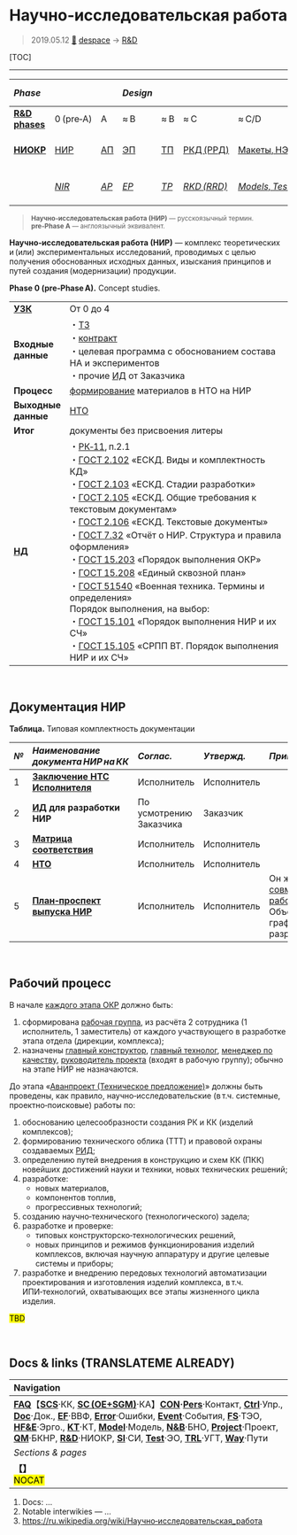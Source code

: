 # Научно‑исследовательская работа
> 2019.05.12 [🚀](../index/index.md) [despace](index.md) → [R&D](rnd.md)

[TOC]

---

|*Phase*| | |*Design*| | | | |*Mass prod.:*| |
|:--|:--|:--|:--|:--|:--|:--|:--|:--|:--|
|**[R&D phases](rnd.md)**|0 (pre‑A)|A|≈ B|≈ B|≈ C|≈ C/D|≈ E|…|F|
|**[НИОКР](rnd.md)**|[НИР](rnd_0.md)|[АП](rnd_ap.md)|[ЭП](rnd_ep.md)|[ТП](rnd_tp.md)|[РКД (РРД)](rnd_rkd.md)|[Макеты, НЭО](test.md)|[ЛИ](rnd_e.md)|ПСП → СП → ПЭ|Вывод|
| |*[NIR](rnd_0.md)*|*[AP](rnd_ap.md)*|*[EP](rnd_ep.md)*|*[TP](rnd_tp.md)*|*[RKD (RRD)](rnd_rkd.md)*|*[Models, Tests](test.md)*|*[LI](rnd_e.md)*|*PSP → SP → PE*|*Closeout*|

> <small>**Научно‑исследовательская работа (НИР)** — русскоязычный термин. **pre‑Phase A** — англоязычный эквивалент.</small>

**Научно‑исследовательская работа (НИР)** — комплекс теоретических и (или) экспериментальных исследований, проводимых с целью получения обоснованных исходных данных, изыскания принципов и путей создания (модернизации) продукции.

**Phase 0 (pre‑Phase A).** Concept studies.

| | |
|:--|:--|
|**[УЗК](cml.md)**|От 0 до 4|
|**Входные<br> данные**|・[ТЗ](tor.md)<br> ・[контракт](contract.md)<br> ・целевая программа с обоснованием состава НА и экспериментов<br> ・прочие [ИД](init_data.md) от Заказчика|
|**Процесс**|[формирование](dont_panic.md#Словоблудие) материалов в НТО на НИР|
|**Выходные<br> данные**|[НТО](report_st.md)|
|**Итог**|документы без присвоения литеры|
|**[НД](doc.md)**|・[РК‑11](const_rk11.md), п.2.1<br> ・[ГОСТ 2.102](гост_2_102.md) «ЕСКД. Виды и комплектность КД»<br> ・[ГОСТ 2.103](гост_2_103.md) «ЕСКД. Стадии разработки»<br> ・[ГОСТ 2.105](гост_2_105.md) «ЕСКД. Общие требования к текстовым документам»<br> ・[ГОСТ 2.106](гост_2_106.md) «ЕСКД. Текстовые документы»<br> ・[ГОСТ 7.32](гост_7_32.md) «Отчёт о НИР. Структура и правила оформления»<br> ・[ГОСТ 15.203](гост_15_203.md) «Порядок выполнения ОКР»<br> ・[ГОСТ 15.208](гост_15_208.md) «Единый сквозной план»<br> ・[ГОСТ 51540](гост_51540.md) «Военная техника. Термины и определения»<br>Порядок выполнения, на выбор:<br> ・[ГОСТ 15.101](гост_15_101.md) «Порядок выполнения НИР и их СЧ»<br> ・[ГОСТ 15.105](гост_15_105.md) «СРПП ВТ. Порядок выполнения НИР и их СЧ»|



<p style="page-break-after:always"> </p>

## Документация НИР
**Таблица.** Типовая комплектность документации

<small>

|*№*|*Наименование документа НИР на КК*|*Соглас.*|*Утвержд.*|*Примечание*|*Основание*|
|:--|:--|:--|:--|:--|:--|
|1|**[Заключение НТС Исполнителя](report_rndc.md)**|Исполнитель|Исполнитель| | |
|2|**[ИД](init_data.md) для разработки НИР**|По усмотрению Заказчика|Заказчик| | |
|3|**[Матрица соответствия](matrix_compl.md)**|Исполнитель|Исполнитель| | |
|4|**[НТО](report_st.md)**|Исполнитель|Исполнитель| | |
|5|**[План‑проспект выпуска НИР](plan.md)**|Исполнитель|Исполнитель|Он же «[План совместных работ](plan.md)». Объединён с графиком разработки.| |

</small>



<p style="page-break-after:always"> </p>

## Рабочий процесс
В начале [каждого этапа ОКР](rnd.md) должно быть:

   1. сформирована [рабочая группа](wg.md), из расчёта 2 сотрудника (1 исполнитель, 1 заместитель) от каждого участвующего в разработке этапа отдела (дирекции, комплекса);
   1. назначены [главный конструктор](mgmt.md), [главный технолог](mgmt.md), [менеджер по качеству](mgmt.md), [руководитель проекта](mgmt.md) (входят в рабочую группу); обычно на этапе НИР не назначаются.

</small>

До этапа «[Аванпроект (Техническое предложение)](rnd_ap.md)» должны быть проведены, как правило, научно‑исследовательские (в т.ч. системные, проектно‑поисковые) работы по:

   1. обоснованию целесообразности создания РК и КК (изделий комплексов);
   1. формированию технического облика (ТТТ) и правовой охраны создаваемых [РИД](intel_deliv.md);
   1. определению путей внедрения в конструкцию и схем КК (ПКК) новейших достижений науки и техники, новых технических решений;
   1. разработке:
      - новых материалов,
      - компонентов топлив,
      - прогрессивных технологий;
   1. созданию научно‑технического (технологического) задела;
   1. разработке и проверке:
      - типовых конструкторско‑технологических решений,
      - новых принципов и режимов функционирования изделий комплексов, включая научную аппаратуру и другие целевые системы и приборы;
   1. разработке и внедрению передовых технологий автоматизации проектирования и изготовления изделий комплекса, в т.ч. ИПИ‑технологий, охватывающих все этапы жизненного цикла изделия.

<mark>TBD</mark>



<p style="page-break-after:always"> </p>

## Docs & links (TRANSLATEME ALREADY)
|Navigation|
|:--|
|**[FAQ](faq.md)**【**[SCS](scs.md)**·КК, **[SC (OE+SGM)](sc.md)**·КА】**[CON](contact.md)·[Pers](person.md)**·Контакт, **[Ctrl](control.md)**·Упр., **[Doc](doc.md)**·Док., **[EF](ef.md)**·ВВФ, **[Error](error.md)**·Ошибки, **[Event](event.md)**·События, **[FS](fs.md)**·ТЭО, **[HF&E](hfe.md)**·Эрго., **[KT](kt.md)**·КТ, **[Model](model.md)**·Модель, **[N&B](nnb.md)**·БНО, **[Project](project.md)**·Проект, **[QM](qm.md)**·БКНР, **[R&D](rnd.md)**·НИОКР, **[SI](si.md)**·СИ, **[Test](test.md)**·ЭО, **[TRL](trl.md)**·УГТ, **[Way](way.md)**·Пути|
|*Sections & pages*|
|**【[](.md)】**<br> <mark>NOCAT</mark>|

   1. Docs: …
   1. Notable interwikies — …
   1. <https://ru.wikipedia.org/wiki/Научно‑исследовательская_работа>
